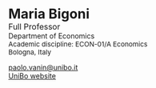 <b style="font-size: 20pt; color: var(--global-theme-color);"> Maria Bigoni </b> <br> <span style="font-size: 12pt;"> Full Professor </span> <br> Department of Economics <br> <span style="font-size: 10pt;"> Academic discipline: ECON-01/A Economics </span> <br> <span style="font-size: 10pt;"> <i class="fa-solid fa-location-dot"></i> Bologna, Italy</span>

[<i class="fa-solid fa-envelope"></i> paolo.vanin@unibo.it](mailto:maria.bigoni@unibo.it) <br>
[<i class="fa-solid fa-graduation-cap"></i> UniBo website](https://www.unibo.it/sitoweb/maria.bigoni/en)
